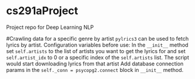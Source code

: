# cs291aProject
Project repo for Deep Learning NLP

#Crawling data for a specific genre by artist
`pylrics3` can be used to fetch lyrics by artist.
Configuration variables before use:
In the `__init__` method set `self.artists` to the list of artists you want to get the lyrics for and set `self.artist_idx` to 0 or a specific index of the `self.artists` list. The script would start downloading lyrics from that artist
Add database connection params in the `self._conn = psycopg2.connect` block in `__init__` method.
